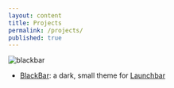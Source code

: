 ```yaml
---
layout: content
title: Projects
permalink: /projects/
published: true
---
```


![blackbar](https://camo.githubusercontent.com/0ceb1262bc44d2e880a1d2958f8a7b4cd5a9b9a8/68747470733a2f2f7075752e73682f723067586b2f313130656562663731322e706e67)
- [BlackBar](https://github.com/surajsharma/BLACKBAR): a dark, small theme for [Launchbar](https://www.obdev.at/products/launchbar/index.html)
